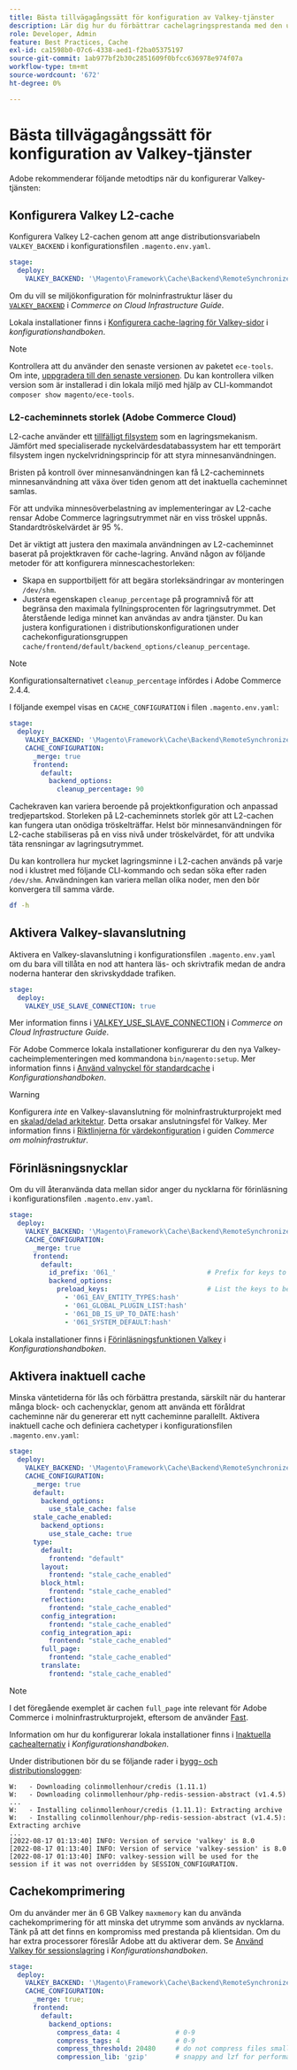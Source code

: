 ```yaml
---
title: Bästa tillvägagångssätt för konfiguration av Valkey-tjänster
description: Lär dig hur du förbättrar cachelagringsprestanda med den utökade Valkey-cacheimplementeringen för Adobe Commerce.
role: Developer, Admin
feature: Best Practices, Cache
exl-id: ca1598b0-07c6-4338-aed1-f2ba05375197
source-git-commit: 1ab977bf2b30c2851609f0bfcc636978e974f07a
workflow-type: tm+mt
source-wordcount: '672'
ht-degree: 0%

---
```


# Bästa tillvägagångssätt för konfiguration av Valkey-tjänster

Adobe rekommenderar följande metodtips när du konfigurerar Valkey-tjänsten:

## Konfigurera Valkey L2-cache

Konfigurera Valkey L2-cachen genom att ange distributionsvariabeln `VALKEY_BACKEND` i konfigurationsfilen `.magento.env.yaml`.

```yaml
stage:
  deploy:
    VALKEY_BACKEND: '\Magento\Framework\Cache\Backend\RemoteSynchronizedCache'
```

Om du vill se miljökonfiguration för molninfrastruktur läser du [`VALKEY_BACKEND`](https://experienceleague.adobe.com/sv/docs/commerce-on-cloud/user-guide/configure/env/stage/variables-deploy#valkey_backend) i _Commerce on Cloud Infrastructure Guide_.

Lokala installationer finns i [Konfigurera cache-lagring för Valkey-sidor](../../../configuration/cache/valkey-pg-cache.md#configure-page-caching) i _konfigurationshandboken_.

>[!NOTE]
>
>Kontrollera att du använder den senaste versionen av paketet `ece-tools`. Om inte, [uppgradera till den senaste versionen](https://experienceleague.adobe.com/sv/docs/commerce-on-cloud/user-guide/dev-tools/ece-tools/update-package). Du kan kontrollera vilken version som är installerad i din lokala miljö med hjälp av CLI-kommandot `composer show magento/ece-tools`.

### L2-cacheminnets storlek (Adobe Commerce Cloud)

L2-cache använder ett [tillfälligt filsystem](https://en.wikipedia.org/wiki/Tmpfs) som en lagringsmekanism. Jämfört med specialiserade nyckelvärdesdatabassystem har ett temporärt filsystem ingen nyckelvridningsprincip för att styra minnesanvändningen.

Bristen på kontroll över minnesanvändningen kan få L2-cacheminnets minnesanvändning att växa över tiden genom att det inaktuella cacheminnet samlas.

För att undvika minnesöverbelastning av implementeringar av L2-cache rensar Adobe Commerce lagringsutrymmet när en viss tröskel uppnås. Standardtröskelvärdet är 95 %.

Det är viktigt att justera den maximala användningen av L2-cacheminnet baserat på projektkraven för cache-lagring. Använd någon av följande metoder för att konfigurera minnescachestorleken:

- Skapa en supportbiljett för att begära storleksändringar av monteringen `/dev/shm`.
- Justera egenskapen `cleanup_percentage` på programnivå för att begränsa den maximala fyllningsprocenten för lagringsutrymmet. Det återstående lediga minnet kan användas av andra tjänster.
Du kan justera konfigurationen i distributionskonfigurationen under cachekonfigurationsgruppen `cache/frontend/default/backend_options/cleanup_percentage`.

>[!NOTE]
>
>Konfigurationsalternativet `cleanup_percentage` infördes i Adobe Commerce 2.4.4.

I följande exempel visas en `CACHE_CONFIGURATION` i filen `.magento.env.yaml`:

```yaml
stage:
  deploy:
    VALKEY_BACKEND: '\Magento\Framework\Cache\Backend\RemoteSynchronizedCache'
    CACHE_CONFIGURATION:
      _merge: true
      frontend:
        default:
          backend_options:
            cleanup_percentage: 90
```

Cachekraven kan variera beroende på projektkonfiguration och anpassad tredjepartskod. Storleken på L2-cacheminnets storlek gör att L2-cachen kan fungera utan onödiga tröskelträffar.
Helst bör minnesanvändningen för L2-cache stabiliseras på en viss nivå under tröskelvärdet, för att undvika täta rensningar av lagringsutrymmet.

Du kan kontrollera hur mycket lagringsminne i L2-cachen används på varje nod i klustret med följande CLI-kommando och sedan söka efter raden `/dev/shm`.
Användningen kan variera mellan olika noder, men den bör konvergera till samma värde.

```bash
df -h
```

## Aktivera Valkey-slavanslutning

Aktivera en Valkey-slavanslutning i konfigurationsfilen `.magento.env.yaml` om du bara vill tillåta en nod att hantera läs- och skrivtrafik medan de andra noderna hanterar den skrivskyddade trafiken.

```yaml
stage:
  deploy:
    VALKEY_USE_SLAVE_CONNECTION: true
```

Mer information finns i [VALKEY_USE_SLAVE_CONNECTION](https://experienceleague.adobe.com/en/docs/commerce-on-cloud/user-guide/configure/env/stage/variables-deploy.html#valkey_use_slave_connection) i _Commerce on Cloud Infrastructure Guide_.

För Adobe Commerce lokala installationer konfigurerar du den nya Valkey-cacheimplementeringen med kommandona `bin/magento:setup`. Mer information finns i [Använd valnyckel för standardcache](../../../configuration/cache/valkey-pg-cache.md#configure-page-caching) i _Konfigurationshandboken_.

>[!WARNING]
>
>Konfigurera _inte_ en Valkey-slavanslutning för molninfrastrukturprojekt med en [skalad/delad arkitektur](https://experienceleague.adobe.com/sv/docs/commerce-on-cloud/user-guide/architecture/scaled-architecture). Detta orsakar anslutningsfel för Valkey. Mer information finns i [Riktlinjerna för värdekonfiguration](https://experienceleague.adobe.com/sv/docs/commerce-on-cloud/user-guide/configure/env/stage/variables-deploy#valkey_use_slave_connection) i guiden _Commerce om molninfrastruktur_.

## Förinläsningsnycklar

Om du vill återanvända data mellan sidor anger du nycklarna för förinläsning i konfigurationsfilen `.magento.env.yaml`.

```yaml
stage:
  deploy:
    VALKEY_BACKEND: '\Magento\Framework\Cache\Backend\RemoteSynchronizedCache'
    CACHE_CONFIGURATION:
      _merge: true
      frontend:
        default:
          id_prefix: '061_'                       # Prefix for keys to be preloaded
          backend_options:
            preload_keys:                         # List the keys to be preloaded
              - '061_EAV_ENTITY_TYPES:hash'
              - '061_GLOBAL_PLUGIN_LIST:hash'
              - '061_DB_IS_UP_TO_DATE:hash'
              - '061_SYSTEM_DEFAULT:hash'
```

Lokala installationer finns i [Förinläsningsfunktionen Valkey](../../../configuration/cache/valkey-pg-cache.md#valkey-preload-feature) i _Konfigurationshandboken_.

## Aktivera inaktuell cache

Minska väntetiderna för lås och förbättra prestanda, särskilt när du hanterar många block- och cachenycklar, genom att använda ett föråldrat cacheminne när du genererar ett nytt cacheminne parallellt. Aktivera inaktuell cache och definiera cachetyper i konfigurationsfilen `.magento.env.yaml`:

```yaml
stage:
  deploy:
    VALKEY_BACKEND: '\Magento\Framework\Cache\Backend\RemoteSynchronizedCache'
    CACHE_CONFIGURATION:
      _merge: true
      default:
        backend_options:
          use_stale_cache: false
      stale_cache_enabled:
        backend_options:
          use_stale_cache: true
      type:
        default:
          frontend: "default"
        layout:
          frontend: "stale_cache_enabled"
        block_html:
          frontend: "stale_cache_enabled"
        reflection:
          frontend: "stale_cache_enabled"
        config_integration:
          frontend: "stale_cache_enabled"
        config_integration_api:
          frontend: "stale_cache_enabled"
        full_page:
          frontend: "stale_cache_enabled"
        translate:
          frontend: "stale_cache_enabled"
```

>[!NOTE]
>
>I det föregående exemplet är cachen `full_page` inte relevant för Adobe Commerce i molninfrastrukturprojekt, eftersom de använder [Fast](https://experienceleague.adobe.com/sv/docs/commerce-on-cloud/user-guide/cdn/fastly).

Information om hur du konfigurerar lokala installationer finns i [Inaktuella cachealternativ](../../../configuration/cache/level-two-cache.md#stale-cache-options) i _Konfigurationshandboken_.

Under distributionen bör du se följande rader i [bygg- och distributionsloggen](https://experienceleague.adobe.com/en/docs/commerce-on-cloud/user-guide/develop/test/log-locations.html#build-and-deploy-logs):

```
W:   - Downloading colinmollenhour/credis (1.11.1)
W:   - Downloading colinmollenhour/php-redis-session-abstract (v1.4.5)
...
W:   - Installing colinmollenhour/credis (1.11.1): Extracting archive
W:   - Installing colinmollenhour/php-redis-session-abstract (v1.4.5): Extracting archive
...
[2022-08-17 01:13:40] INFO: Version of service 'valkey' is 8.0
[2022-08-17 01:13:40] INFO: Version of service 'valkey-session' is 8.0
[2022-08-17 01:13:40] INFO: valkey-session will be used for the session if it was not overridden by SESSION_CONFIGURATION.
```

## Cachekomprimering

Om du använder mer än 6 GB Valkey `maxmemory` kan du använda cachekomprimering för att minska det utrymme som används av nycklarna. Tänk på att det finns en kompromiss med prestanda på klientsidan. Om du har extra processorer föreslår Adobe att du aktiverar dem. Se [Använd Valkey för sessionslagring](../../../configuration/cache/valkey-session.md) i _Konfigurationshandboken_.

```yaml
stage:
  deploy:
    VALKEY_BACKEND: '\Magento\Framework\Cache\Backend\RemoteSynchronizedCache'
    CACHE_CONFIGURATION:
      _merge: true;
      frontend:
        default:
          backend_options:
            compress_data: 4              # 0-9
            compress_tags: 4              # 0-9
            compress_threshold: 20480     # do not compress files smaller than this value
            compression_lib: 'gzip'       # snappy and lzf for performance, gzip for high compression (~70%)
```

